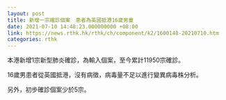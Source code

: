 ```yaml
---
layout: post
title: 新增一宗確診個案　患者為英國抵港16歲男童　
date: 2021-07-10 14:48:23.000000000 +08:00
link: https://news.rthk.hk/rthk/ch/component/k2/1600148-20210710.htm
categories: rthk
---
```


本港新增1宗新型肺炎確診，為輸入個案，至今累計11950宗確診。

16歲男患者從英國抵港，沒有病徵，病毒量不足以進行變異病毒株分析。

另外，初步確診個案少於5宗。
